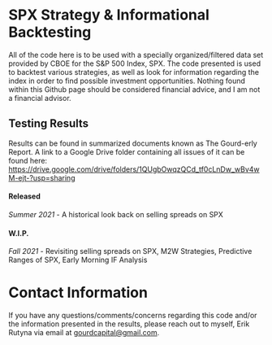 # SPX Strategy & Informational Backtesting
All of the code here is to be used with a specially organized/filtered data set provided by CBOE for the S&P 500 Index, SPX. The code presented is used to backtest various strategies, as well as look for information regarding the index in order to find possible investment opportunities. Nothing found within this Github page should be considered financial advice, and I am not a financial advisor.

## Testing Results
Results can be found in summarized documents known as The Gourd-erly Report. A link to a Google Drive folder containing all issues of it can be found here:
https://drive.google.com/drive/folders/1QUgbOwqzQCd_tf0cLnDw_wBv4wM-ejt-?usp=sharing

#### **Released**
*Summer 2021* - A historical look back on selling spreads on SPX

#### **W.I.P.**
*Fall 2021* - Revisiting selling spreads on SPX, M2W Strategies, Predictive Ranges of SPX, Early Morning IF Analysis


# Contact Information
If you have any questions/comments/concerns regarding this code and/or the information presented in the results, please reach out to myself, Erik Rutyna via email at gourdcapital@gmail.com.